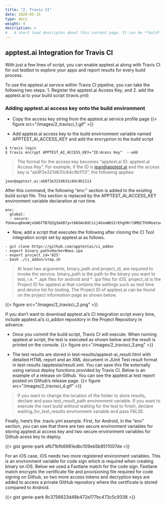 ```yaml
---
title: "2. Travis CI"
date: 2020-05-15
type: docs
weight: 4
description: >
#   A short lead descripton about this content page. It can be **bold** or _italic_ and can be split over multiple paragraphs.
---
```


## apptest.ai Integration for Travis CI

With just a few lines of script, you can enable apptest.ai along with Travis CI for out testbot to explore your apps and report results for every build process.

To use the apptest.ai service within Travis CI pipeline, you can take the following two steps: 1. Register the apptest.ai Access Key, and 2. add the apptest.ai to your build script (travis.yml)

### Adding apptest.ai access key onto the build environment

- Copy the access key string from the apptest.ai service profile page
{{< figure src="/images/2_travisci_1.gif" >}}


- Add apptest.ai access key to the build envirronment variable named APPTEST_AI_ACCESS_KEY and add the encryprion to the build script

```
$ travis login
$ travis encrypt APPTEST_AI_ACCESS_KEY="ID:Acess Key"  --add
```

> The format for the access key becomes “apptest.ai ID: apptest.ai Access Key“. For example, if the ID is jean@apptest.ai and the access key is “ab8f3e321d631c84c9b1113”, the following applies:

```
jean@apptest.ai:ab8f3e321d631c84c9b1113
```

After this command, the following “env:” section is added to the existing build script file. This section is replaced by the APPTEST_AI_ACCESS_KEY environment variable declaration at run time.

```
env:
  global:
  - secure: fUnmuuqKmxWjxGHbfTB7QZgSmkB7yvt6KGAn8dCs1j4GneWbSIrEhghRrlOMQCThhMoetou4H+NaWeTXRRa4fpoCGm1U51RbD+J4DrbKWj3MzRupzByEAsaWhmvCaYVgCOlkYgaApcvujIrpw1rUTQVio8+WoYIXgXx3B
```

- Now, add a script that executes the following after cloning the CI Tool integration script set by apptest.ai as follows.

```
- git clone https://github.com/apptestai/ci_addon
- export binary_path=HackerNews.ipa
- export project_id='825'
- bash ./ci_addon/step.sh
```

> At least two arguments, binary_path and project_id, are required to invoke the service. binary_path is the path to the binary you want to test, i.e. * .apk files for android and * .ipa files for iOS. project_id is the Project ID for apptest.ai that contains the settings such as test time and device list for testing. The Project ID of apptest.ai can be found on the project information page as shown below.
> 
{{< figure src="/images/2_travisci_2.png" >}}



If you don’t want to download apptest.ai’s CI integration script every time, include apptest.ai’s ci_addon repository in the Project Repository in advance.

- Once you commit the build script, Travis CI will execute. When running apptest.ai script, the test is executed as shown below and the result is printed on the console.
{{< figure src="/images/2_travisci_3.png" >}}


- The test results are stored in test-results/apptest-ai_result.html with detailed HTML report and an XML document in JUnit Test result format in test-results /apptestai/result.xml. You can save this file externally using various deploy functions provided by Travis CI. Below is an example of a release on Github. You can see the apptest.ai test report posted on Github’s release page.
{{< figure src="/images/2_travisci_4.gif" >}}


> If you want to change the location of the folder to store results, declare and pass test_result_path environment variable. If you want to execute the next build without waiting for the test to finish, declare waiting_for_test_results environment variable and pass FALSE.


Finally, here’s the .travis.yml example. First, for Android, in the “env” section, you can see that there are two secure environment variables for storing apptest.ai access key and two secure environment variables for Github acess key to deploy.

{{< gist genie-park afb71bfb6981edbc109eb5b8511007de >}}



For an iOS case, iOS needs two more registered environment variables. This is an environment variable for code sign which is required when creating binary on iOS. Below we used a Fastlane match for the code sign. Fastlane match encrypts the certificate file and provisioning file required for code signing on Github, so two more access tokens and decryption keys are added to access a private GitHub repository where the certificate is stored compared to Android.


{{< gist genie-park 8c3756623d48b472e177bc473c5c9338 >}}